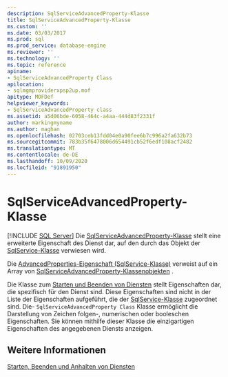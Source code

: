 ```yaml
---
description: SqlServiceAdvancedProperty-Klasse
title: SqlServiceAdvancedProperty-Klasse
ms.custom: ''
ms.date: 03/03/2017
ms.prod: sql
ms.prod_service: database-engine
ms.reviewer: ''
ms.technology: ''
ms.topic: reference
apiname:
- SqlServiceAdvancedProperty Class
apilocation:
- sqlmgmproviderxpsp2up.mof
apitype: MOFDef
helpviewer_keywords:
- SqlServiceAdvancedProperty class
ms.assetid: a5d06bde-6058-464c-a4aa-444d83f2331f
author: markingmyname
ms.author: maghan
ms.openlocfilehash: 02703ceb13fdd04e0a90fee6b7c996a2fa632b73
ms.sourcegitcommit: 783b35f6478006d654491cb52f6edf108acf2482
ms.translationtype: MT
ms.contentlocale: de-DE
ms.lasthandoff: 10/09/2020
ms.locfileid: "91891950"
---
```

# <a name="sqlserviceadvancedproperty-class"></a>SqlServiceAdvancedProperty-Klasse
[!INCLUDE [SQL Server](../../../includes/applies-to-version/sqlserver.md)]
  Die [SqlServiceAdvancedProperty-Klasse](../../../relational-databases/wmi-provider-configuration-classes/sqlserviceadvancedproperty-class/sqlserviceadvancedproperty-class.md) stellt eine erweiterte Eigenschaft des Dienst dar, auf den durch das Objekt der [SqlService-Klasse](../../../relational-databases/wmi-provider-configuration-classes/sqlservice-class/sqlservice-class.md) verwiesen wird.  
  
 Die [AdvancedProperties-Eigenschaft (SqlService-Klasse)](../../../relational-databases/wmi-provider-configuration-classes/sqlservice-class/advancedproperties-property-sqlservice-class.md) verweist auf ein Array von [SqlServiceAdvancedProperty-Klassenobjekten](../../../relational-databases/wmi-provider-configuration-classes/sqlserviceadvancedproperty-class/sqlserviceadvancedproperty-class.md) .  
  
 Die Klasse zum [Starten und Beenden von Diensten](https://technet.microsoft.com/library/ms174886\(v=sql.105\).aspx) stellt Eigenschaften dar, die spezifisch für den Dienst sind. Diese Eigenschaften sind nicht in der Liste der Eigenschaften aufgeführt, die der [SqlService-Klasse](../sqlservice-class/sqlservice-class.md) zugeordnet sind. Die- `SqlServiceAdvancedProperty Class` Klasse ermöglicht die Darstellung von Zeichen folgen-, numerischen oder booleschen Eigenschaften. Sie können mithilfe dieser Klasse die einzigartigen Eigenschaften des angegebenen Diensts anzeigen.  
  
## <a name="see-also"></a>Weitere Informationen  
 [Starten, Beenden und Anhalten von Diensten](https://technet.microsoft.com/library/ms174886\(v=sql.105\).aspx)  
  
